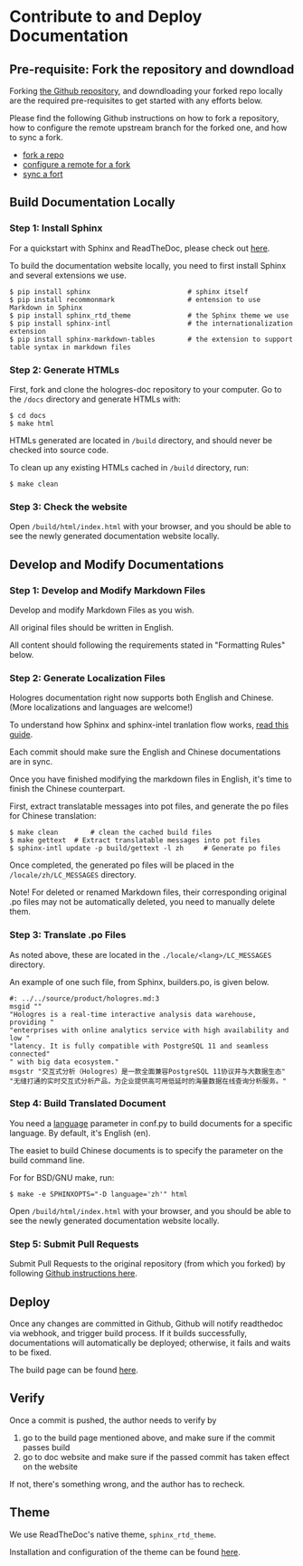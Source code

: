 # Contribute to and Deploy Documentation 

## Pre-requisite: Fork the repository and downdload

Forking [the Github repository](https://github.com/hologres/hologres-doc.git), and downdloading your forked repo locally are the required pre-requisites to get started with any efforts below.

Please find the following Github instructions on how to fork a repository, how to configure the remote upstream branch for the forked one, and how to sync a fork.

- [fork a repo](https://help.github.com/en/github/getting-started-with-github/fork-a-repo)
- [configure a remote for a fork](https://help.github.com/en/github/collaborating-with-issues-and-pull-requests/configuring-a-remote-for-a-fork)
- [sync a fort](https://help.github.com/en/github/collaborating-with-issues-and-pull-requests/syncing-a-fork)

## Build Documentation Locally

### Step 1: Install Sphinx

For a quickstart with Sphinx and ReadTheDoc, please check out [here](https://docs.readthedocs.io/en/stable/intro/getting-started-with-sphinx.html).

To build the documentation website locally, you need to first install Sphinx and several extensions we use.

```
$ pip install sphinx                        # sphinx itself
$ pip install recommonmark                  # entension to use Markdown in Sphinx
$ pip install sphinx_rtd_theme              # the Sphinx theme we use
$ pip install sphinx-intl                   # the internationalization extension
$ pip install sphinx-markdown-tables        # the extension to support table syntax in markdown files
```

### Step 2: Generate HTMLs

First, fork and clone the hologres-doc repository to your computer. Go to the `/docs` directory and generate HTMLs with:

```
$ cd docs
$ make html
```

HTMLs generated are located in `/build` directory, and should never be checked into source code.

To clean up any existing HTMLs cached in `/build` directory, run: 

```
$ make clean
```

### Step 3: Check the website

Open `/build/html/index.html` with your browser, and you should be able to see the newly generated documentation website locally. 


## Develop and Modify Documentations

### Step 1: Develop and Modify Markdown Files

Develop and modify Markdown Files as you wish. 

All original files should be written in English.

All content should following the requirements stated in "Formatting Rules" below.

### Step 2: Generate Localization Files

Hologres documentation right now supports both English and Chinese. (More localizations and languages are welcome!)

To understand how Sphinx and sphinx-intel tranlation flow works, [read this guide](http://www.sphinx-doc.org/en/master/usage/advanced/intl.html#translating-with-sphinx-intl).

Each commit should make sure the English and Chinese documentations are in sync. 

Once you have finished modifying the markdown files in English, it's time to finish the Chinese counterpart.

First, extract translatable messages into pot files, and generate the po files for Chinese translation:

```
$ make clean		# clean the cached build files
$ make gettext	# Extract translatable messages into pot files
$ sphinx-intl update -p build/gettext -l zh		# Generate po files
```

Once completed, the generated po files will be placed in the `/locale/zh/LC_MESSAGES` directory.

Note! For deleted or renamed Markdown files, their corresponding original .po files may not be automatically deleted, you need to manually delete them.

### Step 3: Translate .po Files

As noted above, these are located in the `./locale/<lang>/LC_MESSAGES` directory.

An example of one such file, from Sphinx, builders.po, is given below.

```
#: ../../source/product/hologres.md:3
msgid ""
"Hologres is a real-time interactive analysis data warehouse, providing "
"enterprises with online analytics service with high availability and low "
"latency. It is fully compatible with PostgreSQL 11 and seamless connected"
" with big data ecosystem."
msgstr "交互式分析（Hologres）是一款全面兼容PostgreSQL 11协议并与大数据生态"
"无缝打通的实时交互式分析产品，为企业提供高可用低延时的海量数据在线查询分析服务。"
```

### Step 4: Build Translated Document

You need a [language](http://www.sphinx-doc.org/en/master/usage/configuration.html#confval-language) parameter in conf.py to build documents for a specific language. By default, it's English (en). 

The easiet to build Chinese documents is to specify the parameter on the build command line.

For for BSD/GNU make, run:

```
$ make -e SPHINXOPTS="-D language='zh'" html
```

Open `/build/html/index.html` with your browser, and you should be able to see the newly generated documentation website locally. 

### Step 5: Submit Pull Requests

Submit Pull Requests to the original repository (from which you forked) by following [Github instructions here](https://help.github.com/en/github/collaborating-with-issues-and-pull-requests/creating-a-pull-request).

## Deploy

Once any changes are committed in Github, Github will notify readthedoc via webhook, and trigger build process. If it builds successfully, documentations will automatically be deployed; otherwise, it fails and waits to be fixed.

The build page can be found [here](https://readthedocs.org/projects/hologres/).

## Verify

Once a commit is pushed, the author needs to verify by

1. go to the build page mentioned above, and make sure if the commit passes build
2. go to doc website and make sure if the passed commit has taken effect on the website

If not, there's something wrong, and the author has to recheck.

## Theme

We use ReadTheDoc's native theme, `sphinx_rtd_theme`.

Installation and configuration of the theme can be found [here](https://sphinx-rtd-theme.readthedocs.io/en/stable/).